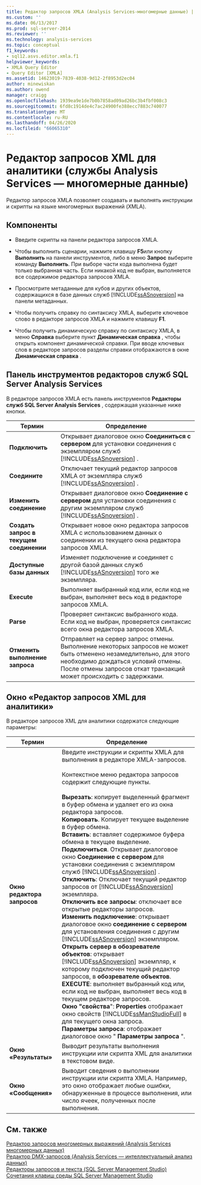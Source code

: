 ```yaml
---
title: Редактор запросов XMLA (Analysis Services-многомерные данные) | Документация Майкрософт
ms.custom: ''
ms.date: 06/13/2017
ms.prod: sql-server-2014
ms.reviewer: ''
ms.technology: analysis-services
ms.topic: conceptual
f1_keywords:
- sql12.asvs.editor.xmla.f1
helpviewer_keywords:
- XMLA Query Editor
- Query Editor [XMLA]
ms.assetid: 14623019-7839-4038-9d12-2f8953d2ec04
author: minewiskan
ms.author: owend
manager: craigg
ms.openlocfilehash: 1939ea9e1de7b0b7858ad09ad26bc3b4fbf008c3
ms.sourcegitcommit: 6fd8c1914de4c7ac24900fe388ecc7883c740077
ms.translationtype: MT
ms.contentlocale: ru-RU
ms.lasthandoff: 04/26/2020
ms.locfileid: "66065310"
---
```

# <a name="xmla-query-editor-analysis-services---multidimensional-data"></a>Редактор запросов XML для аналитики (службы Analysis Services — многомерные данные)
  Редактор запросов XMLA позволяет создавать и выполнять инструкции и скрипты на языке многомерных выражений (XMLA).  
  
## <a name="features"></a>Компоненты  
  
-   Введите скрипты на панели редактора запросов XMLA.  
  
-   Чтобы выполнить сценарии, нажмите клавишу **F5**или кнопку **Выполнить** на панели инструментов, либо в меню **Запрос** выберите команду **Выполнить**. При выборе части кода выполнена будет только выбранная часть. Если никакой код не выбран, выполняется все содержимое редактора запросов XMLA.  
  
-   Просмотрите метаданные для кубов и других объектов, содержащихся в базе данных служб [!INCLUDE[ssASnoversion](../includes/ssasnoversion-md.md)] на панели метаданных.  
  
-   Чтобы получить справку по синтаксису XMLA, выберите ключевое слово в редакторе запросов XMLA и нажмите клавишу **F1**.  
  
-   Чтобы получить динамическую справку по синтаксису XMLA, в меню **Справка** выберите пункт **Динамическая справка** , чтобы открыть компонент динамической справки. При вводе ключевых слов в редакторе запросов разделы справки отображаются в окне **Динамическая справка** .  
  
## <a name="sql-server-analysis-services-editors-toolbar"></a>Панель инструментов редакторов служб SQL Server Analysis Services  
 В редакторе запросов XMLA есть панель инструментов **Редакторы служб SQL Server Analysis Services** , содержащая указанные ниже кнопки.  
  
|Термин|Определение|  
|----------|----------------|  
|**Подключить**|Открывает диалоговое окно **Соединиться с сервером** для установки соединения с экземпляром служб [!INCLUDE[ssASnoversion](../includes/ssasnoversion-md.md)] .|  
|**Соедините**|Отключает текущий редактор запросов XMLA от экземпляра служб [!INCLUDE[ssASnoversion](../includes/ssasnoversion-md.md)] .|  
|**Изменить соединение**|Открывает диалоговое окно **Соединение с сервером** для установки соединения с другим экземпляром служб [!INCLUDE[ssASnoversion](../includes/ssasnoversion-md.md)] .|  
|**Создать запрос в текущем соединении**|Открывает новое окно редактора запросов XMLA с использованием данных о соединении из текущего окна редактора запросов XMLA.|  
|**Доступные базы данных**|Изменяет подключение и соединяет с другой базой данных служб [!INCLUDE[ssASnoversion](../includes/ssasnoversion-md.md)] того же экземпляра.|  
|**Execute**|Выполняет выбранный код или, если код не выбран, выполняет весь код в редакторе запросов XMLA.|  
|**Parse**|Проверяет синтаксис выбранного кода. Если код не выбран, проверяется синтаксис всего окна редактора запросов XMLA.|  
|**Отменить выполнение запроса**|Отправляет на сервер запрос отмены. Выполнение некоторых запросов не может быть отменено незамедлительно, для этого необходимо дождаться условий отмены. После отмены запросов откат транзакций может происходить с задержками.|  
  
## <a name="xmla-query-editor-window"></a>Окно «Редактор запросов XML для аналитики»  
 В редакторе запросов XML для аналитики содержатся следующие параметры:  
  
|Термин|Определение|  
|----------|----------------|  
|**Окно редактора запросов**|Введите инструкции и скрипты XMLA для выполнения в редакторе XMLA-запросов.<br /><br /> Контекстное меню редактора запросов содержит следующие пункты.<br /><br /> **Вырезать**: копирует выделенный фрагмент в буфер обмена и удаляет его из окна редактора запросов.<br />**Копировать**. Копирует текущее выделение в буфер обмена.<br />**Вставить**: вставляет содержимое буфера обмена в текущее выделение.<br />**Подключиться**. Открывает диалоговое окно **Соединение с сервером** для установки соединения с экземпляром служб [!INCLUDE[ssASnoversion](../includes/ssasnoversion-md.md)] .<br />**Отключить**: Отключает текущий редактор запросов от [!INCLUDE[ssASnoversion](../includes/ssasnoversion-md.md)] экземпляра.<br />**Отключить все запросы**: отключает все открытые редакторы запросов.<br />**Изменить подключение**: открывает диалоговое окно **соединение с сервером** для установления соединения с другим [!INCLUDE[ssASnoversion](../includes/ssasnoversion-md.md)] экземпляром.<br />**Открыть сервер в обозревателе объектов**: открывает [!INCLUDE[ssASnoversion](../includes/ssasnoversion-md.md)] экземпляр, к которому подключен текущий редактор запросов, в **обозревателе объектов**.<br />**EXECUTE**: выполняет выбранный код или, если код не выбран, выполняет весь код в текущем редакторе запросов.<br />**Окно "свойства**": **Properties** отображает окно свойств [!INCLUDE[ssManStudioFull](../includes/ssmanstudiofull-md.md)] в для текущего окна запроса.<br />**Параметры запроса**: отображает диалоговое окно " **Параметры запроса** ".|  
|**Окно «Результаты»**|Выводит результаты выполнения инструкции или скрипта XML для аналитики в текстовом виде.|  
|**Окно «Сообщения»**|Выводит сведения о выполнении инструкции или скрипта XMLA. Например, это окно отображает любые ошибки, обнаруженные в процессе выполнения, или число ячеек, полученных после выполнения.|  
  
## <a name="see-also"></a>См. также  
 [Редактор запросов многомерных выражений &#40;Analysis Services многомерных данных&#41;](mdx-query-editor-analysis-services-multidimensional-data.md)   
 [Редактор DMX-запросов &#40;Analysis Services — интеллектуальный анализ данных&#41;](dmx-query-editor-analysis-services-data-mining.md)   
 [Редакторы запросов и текста &#40;SQL Server Management Studio&#41;](../relational-databases/scripting/query-and-text-editors-sql-server-management-studio.md)   
 [Сочетания клавиш среды SQL Server Management Studio](../ssms/sql-server-management-studio-keyboard-shortcuts.md)  
  
  
